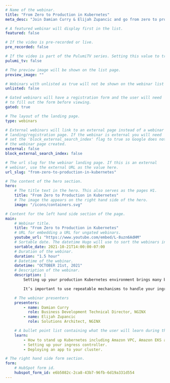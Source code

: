 ```yaml
---
# Name of the webinar.
title: "From Zero to Production in Kubernetes"
meta_desc: "Join Damian Curry & Elijah Zupancic and go from zero to production on Kubernetes by using Python to build abstractions that make getting to production easier."

# A featured webinar will display first in the list.
featured: false

# If the video is pre-recorded or live.
pre_recorded: false

# If the video is part of the PulumiTV series. Setting this value to true will list the video in the "PulumiTV" section.
pulumi_tv: false

# The preview image will be shown on the list page.
preview_image: ""

# Webinars with unlisted as true will not be shown on the webinar list
unlisted: false

# Gated webinars will have a registration form and the user will need
# to fill out the form before viewing.
gated: true

# The layout of the landing page.
type: webinars

# External webinars will link to an external page instead of a webinar
# landing/registration page. If the webinar is external you will need
# set the 'block_external_search_index' flag to true so Google does not index
# the webinar page created.
external: false
block_external_search_index: false

# The url slug for the webinar landing page. If this is an external
# webinar, use the external URL as the value here.
url_slug: "from-zero-to-production-in-kubernetes"

# The content of the hero section.
hero:
    # The title text in the hero. This also serves as the pages H1.
    title: "From Zero to Production in Kubernetes"
    # The image the appears on the right hand side of the hero.
    image: "/icons/containers.svg"

# Content for the left hand side section of the page.
main:
    # Webinar title.
    title: "From Zero to Production in Kubernetes"
    # URL for embedding a URL for ungated webinars.
    youtube_url: "https://www.youtube.com/embed/L-8uzn6AdHM"
    # Sortable date. The datetime Hugo will use to sort the webinars in date order.
    sortable_date: 2021-10-21T14:00:00-07:00
    # Duration of the webinar.
    duration: "1.5 hour"
    # Datetime of the webinar.
    datetime: "OCTOBER 21st, 2021"
    # Description of the webinar.
    description: |
        Setting up your production Kubernetes environment brings many benefits including scalability and portability for your applications. Before you reach production, It’s important to understand key Kubernetes concepts and architectures available to keep your clusters secure and scalable. Ingress controllers are vital parts of any Kubernetes platform and NGINX ingress controller provides the best in class traffic management solution for cloud native apps and containerized environments.

        It’s important to use repeatable mechanisms to handle your ingress objects and controller deployments. Adopting infrastructure as code provides a mechanism to easily deploy production-ready applications in a repeatable manner. In this livestream, we’ll explore how to leverage the power of Python with Pulumi, an infrastructure as code platform to define and manage your Kubernetes deployments and build powerful abstractions that make getting to production easier than ever before.

    # The webinar presenters
    presenters:
        - name: Damian Curry
          role: Business Development Technical Director, NGINX
        - name: Elijah Zupancic
          role: Solutions Architect, NGINX

    # A bullet point list containing what the user will learn during the webinar.
    learn:
        - How to stand up Kubernetes including Amazon VPC, Amazon EKS and other dependencies.
        - Setting up your ingress controller.
        - Deploying an app to your cluster.

# The right hand side form section.
form:
    # HubSpot form id.
    hubspot_form_id: e6b5082c-2ca8-43b7-96fb-6d19a331d554
---
```

